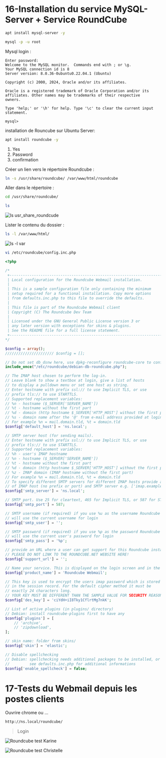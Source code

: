 # 16-Installation du service MySQL-Server + Service RoundCube

```bash
apt install mysql-server -y
```

```bash
mysql -p -u root
```


Mysql login :
```
Enter password:
Welcome to the MySQL monitor.  Commands end with ; or \g.
Your MySQL connection id is 8
Server version: 8.0.36-0ubuntu0.22.04.1 (Ubuntu)

Copyright (c) 2000, 2024, Oracle and/or its affiliates.

Oracle is a registered trademark of Oracle Corporation and/or its
affiliates. Other names may be trademarks of their respective
owners.

Type 'help;' or '\h' for help. Type '\c' to clear the current input statement.

mysql>
```


 installation de Rouncube sur Ubuntu Server:
```bash
apt install roundcube -y
```
1. Yes
2. Password
3. confirmation



Créer un lien vers le répertoire Roundcube :
```bash
ln -s /usr/share/roundcube/ /var/www/html/roundcube
```

Aller dans le répertoire :
```bash
cd /usr/share/roundcube/
```
```bash
ls
```
![ls usr_share_roundcude](https://github.com/Plangloi/420-AJ5-RO_DE-PLOIEMENT-DES-SERVICES-WEB-Linux/assets/48372629/041c4dc8-615e-4bd0-a51f-343a765e449f)



Lister le contenu du dossier :
```bash
ls -l /var/www/html/
```
![ls -l var](https://github.com/Plangloi/420-AJ5-RO_DE-PLOIEMENT-DES-SERVICES-WEB-Linux/assets/48372629/1e19bd51-6233-4754-85fd-b5f4d3d78380)

```bash
vi /etc/roundcube/config.inc.php
```
```php
<?php

/*
 +-----------------------------------------------------------------------+
 | Local configuration for the Roundcube Webmail installation.           |
 |                                                                       |
 | This is a sample configuration file only containing the minimum       |
 | setup required for a functional installation. Copy more options       |
 | from defaults.inc.php to this file to override the defaults.          |
 |                                                                       |
 | This file is part of the Roundcube Webmail client                     |
 | Copyright (C) The Roundcube Dev Team                                  |
 |                                                                       |
 | Licensed under the GNU General Public License version 3 or            |
 | any later version with exceptions for skins & plugins.                |
 | See the README file for a full license statement.                     |
 +-----------------------------------------------------------------------+
*/

$config = array();
////////////////////// $config = [];

// Do not set db_dsnw here, use dpkg-reconfigure roundcube-core to configure database!
include_once("/etc/roundcube/debian-db-roundcube.php");

// The IMAP host chosen to perform the log-in.
// Leave blank to show a textbox at login, give a list of hosts
// to display a pulldown menu or set one host as string.
// Enter hostname with prefix ssl:// to use Implicit TLS, or use
// prefix tls:// to use STARTTLS.
// Supported replacement variables:
// %n - hostname ($_SERVER['SERVER_NAME'])
// %t - hostname without the first part
// %d - domain (http hostname $_SERVER['HTTP_HOST'] without the first part)
// %s - domain name after the '@' from e-mail address provided at login screen
// For example %n = mail.domain.tld, %t = domain.tld
$config['default_host'] = 'ns.local';

// SMTP server host (for sending mails).
// Enter hostname with prefix ssl:// to use Implicit TLS, or use
// prefix tls:// to use STARTTLS.
// Supported replacement variables:
// %h - user's IMAP hostname
// %n - hostname ($_SERVER['SERVER_NAME'])
// %t - hostname without the first part
// %d - domain (http hostname $_SERVER['HTTP_HOST'] without the first part)
// %z - IMAP domain (IMAP hostname without the first part)
// For example %n = mail.domain.tld, %t = domain.tld
// To specify different SMTP servers for different IMAP hosts provide an array
// of IMAP host (no prefix or port) and SMTP server e.g. ['imap.example.com' => 'smtp.example.net']
$config['smtp_server'] = 'ns.local';

// SMTP port. Use 25 for cleartext, 465 for Implicit TLS, or 587 for STARTTLS (default)
$config['smtp_port'] = 587;

// SMTP username (if required) if you use %u as the username Roundcube
// will use the current username for login
$config['smtp_user'] = '';

// SMTP password (if required) if you use %p as the password Roundcube
// will use the current user's password for login
$config['smtp_pass'] = '%p';

// provide an URL where a user can get support for this Roundcube installation
// PLEASE DO NOT LINK TO THE ROUNDCUBE.NET WEBSITE HERE!
$config['support_url'] = '';

// Name your service. This is displayed on the login screen and in the window title
$config['product_name'] = 'Roundcube Webmail';

// This key is used to encrypt the users imap password which is stored
// in the session record. For the default cipher method it must be
// exactly 24 characters long.
// YOUR KEY MUST BE DIFFERENT THAN THE SAMPLE VALUE FOR SECURITY REASONS
$config['des_key'] = 'ciYdH+iI8Tky1CflrtMg7nkK';

// List of active plugins (in plugins/ directory)
// Debian: install roundcube-plugins first to have any
$config['plugins'] = [
    // 'archive',
    // 'zipdownload',
];

// skin name: folder from skins/
$config['skin'] = 'elastic';

// Disable spellchecking
// Debian: spellchecking needs additional packages to be installed, or calling external APIs
//         see defaults.inc.php for additional informations
$config['enable_spellcheck'] = false;
```

# 17-Tests du Webmail depuis les postes clients

Ouvrire chrome ou ...

```html
http://ns.local/roundcube/
```
> Login


![Roundcube test Karine](https://github.com/Plangloi/420-AJ5-RO_DE-PLOIEMENT-DES-SERVICES-WEB-Linux/assets/48372629/7ce73ace-eb2a-40f3-93da-dcab601c043e)



![Roundcube test Christelle](https://github.com/Plangloi/420-AJ5-RO_DE-PLOIEMENT-DES-SERVICES-WEB-Linux/assets/48372629/6093e400-4ccc-4f8c-b21a-5c2a5a7cc1e0)



